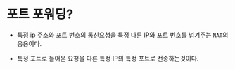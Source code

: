 # 포트 포워딩?
* 특정 ip 주소와 포트 번호의 통신요청을 특정 다른 IP와 포트 번호를 넘겨주는 `NAT`의 응용이다.

* 특정 포트로 들어온 요청을 다른 특정 IP의 특정 포트로 전송하는것이다.
